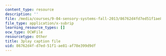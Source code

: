 ```yaml
---
content_type: resource
description: ''
file: /media/courses/9-04-sensory-systems-fall-2013/86762d4fd7ed51f1ae81af78e399d9df_Z937cqa--P8.vtt
file_type: application/x-subrip
learning_resource_types: []
ocw_type: OCWFile
resourcetype: Other
title: 3play caption file
uid: 86762d4f-d7ed-51f1-ae81-af78e399d9df
---
```

